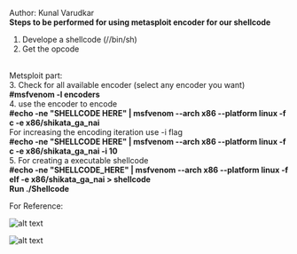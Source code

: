 Author: Kunal Varudkar<br>
<B>Steps to be performed for using metasploit encoder for our shellcode</b>
<br>
1. Develope a shellcode (//bin/sh)<br>
2. Get the opcode <br>
<br>
Metsploit part: <br>
3. Check for all available encoder (select any encoder you want)<br>
   <b>#msfvenom -l encoders</b><br>
4. use the encoder to encode<br>
   <b>#echo -ne "SHELLCODE HERE" | msfvenom --arch x86 --platform linux -f c -e x86/shikata_ga_nai</b><br>
    For increasing the encoding iteration use -i flag<br>
   <b>#echo -ne "SHELLCODE HERE" | msfvenom --arch x86 --platform linux -f c -e x86/shikata_ga_nai -i 10</b><br> 
5. For creating a executable shellcode<br>
   <b>#echo -ne "SHELLCODE_HERE" | msfvenom --arch x86 --platform linux -f elf -e x86/shikata_ga_nai > shellcode</b></br>
   <b>Run ./Shellcode</b><br>

For Reference:


![alt text](https://raw.githubusercontent.com/kunalvarudkar/x86-Assembly-Language-and-Shellcoding-on-Linux/master/Shellcode/Encode_decode_using_Metasploit/Screenshot/encoder_SS.png)

![alt text](https://raw.githubusercontent.com/kunalvarudkar/x86-Assembly-Language-and-Shellcoding-on-Linux/master/Shellcode/Encode_decode_using_Metasploit/Screenshot/exec_shellcode.png)
